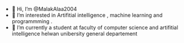 - 👋 Hi, I’m @MalakAlaa2004
- 👀 I’m interested in Artifitial intelligence , machine learning and programmming .
- 🌱 I’m currently a student at faculty of computer science and artifitial intelligence helwan unibersity general departement 

<!---
MalakAlaa2004/MalakAlaa2004 is a ✨ special ✨ repository because its `README.md` (this file) appears on your GitHub profile.
--->
